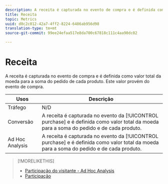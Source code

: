 ```yaml
---
description: A receita é capturada no evento de compra e é definida como valor total da moeda para a soma do pedido de cada produto. Este valor provém do evento de compra.
title: Receita
topic: Metrics
uuid: d0c2c012-42a7-4ff2-8224-6486ab956d98
translation-type: tm+mt
source-git-commit: 99ee24efaa517e8da700c67818c111c4aa90dc02

---
```



# Receita

A receita é capturada no evento de compra e é definida como valor total da moeda para a soma do pedido de cada produto. Este valor provém do evento de compra.

| Usos | Descrição |
|---|---|
| Tráfego | N/D |
| Conversão | A receita é capturada no evento da [!UICONTROL purchase] e é definida como valor total da moeda para a soma do pedido e de cada produto. |
| Ad Hoc Analysis | A receita é capturada no evento da [!UICONTROL purchase] e é definida como valor total da moeda para a soma do pedido e de cada produto. |

>[!MORELIKETHIS]
>
>* [Participação do visitante - Ad Hoc Analysis](/help/components/c-variables/c-metrics/metrics-visitor-participation.md)
>* [Participação](/help/components/c-variables/c-metrics/metrics-participation.md)

